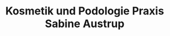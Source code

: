 ---
title: "Kosmetik und Podologie Praxis Sabine Austrup"
url: /telgte/kosmetik-und-podologie-praxis-sabine-austrup/
shop: Kosmetik
---